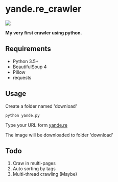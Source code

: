 # yande.re_crawler
![](https://img.shields.io/hexpm/l/plug.svg)

**My very first crawler using python.**

## Requirements

- Python 3.5+
- BeautifulSoup 4
- Pillow
- requests

## Usage

Create a folder named 'download'

`python yande.py`

Type your URL form [yande.re](https://yande.re)

The image will be downloaded to folder 'download'


## Todo
1. Craw in multi-pages
2. Auto sorting by tags
3. Multi-thread crawling (Maybe)